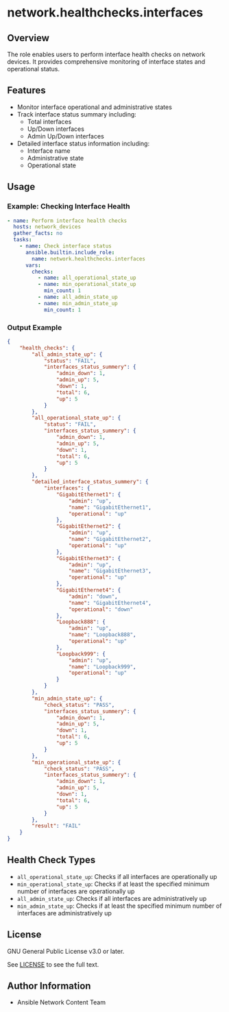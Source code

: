 # network.healthchecks.interfaces

## Overview
The role enables users to perform interface health checks on network devices. It provides comprehensive monitoring of interface states and operational status.

## Features
- Monitor interface operational and administrative states
- Track interface status summary including:
  - Total interfaces
  - Up/Down interfaces
  - Admin Up/Down interfaces
- Detailed interface status information including:
  - Interface name
  - Administrative state
  - Operational state

## Usage
### Example: Checking Interface Health
```yaml
- name: Perform interface health checks
  hosts: network_devices
  gather_facts: no
  tasks:
    - name: Check interface status
      ansible.builtin.include_role:
        name: network.healthchecks.interfaces
      vars:
        checks:
          - name: all_operational_state_up
          - name: min_operational_state_up
            min_count: 1
          - name: all_admin_state_up
          - name: min_admin_state_up
            min_count: 1
```

### Output Example
```json
{
    "health_checks": {
        "all_admin_state_up": {
            "status": "FAIL",
            "interfaces_status_summery": {
                "admin_down": 1,
                "admin_up": 5,
                "down": 1,
                "total": 6,
                "up": 5
            }
        },
        "all_operational_state_up": {
            "status": "FAIL",
            "interfaces_status_summery": {
                "admin_down": 1,
                "admin_up": 5,
                "down": 1,
                "total": 6,
                "up": 5
            }
        },
        "detailed_interface_status_summery": {
            "interfaces": {
                "GigabitEthernet1": {
                    "admin": "up",
                    "name": "GigabitEthernet1",
                    "operational": "up"
                },
                "GigabitEthernet2": {
                    "admin": "up",
                    "name": "GigabitEthernet2",
                    "operational": "up"
                },
                "GigabitEthernet3": {
                    "admin": "up",
                    "name": "GigabitEthernet3",
                    "operational": "up"
                },
                "GigabitEthernet4": {
                    "admin": "down",
                    "name": "GigabitEthernet4",
                    "operational": "down"
                },
                "Loopback888": {
                    "admin": "up",
                    "name": "Loopback888",
                    "operational": "up"
                },
                "Loopback999": {
                    "admin": "up",
                    "name": "Loopback999",
                    "operational": "up"
                }
            }
        },
        "min_admin_state_up": {
            "check_status": "PASS",
            "interfaces_status_summery": {
                "admin_down": 1,
                "admin_up": 5,
                "down": 1,
                "total": 6,
                "up": 5
            }
        },
        "min_operational_state_up": {
            "check_status": "PASS",
            "interfaces_status_summery": {
                "admin_down": 1,
                "admin_up": 5,
                "down": 1,
                "total": 6,
                "up": 5
            }
        },
        "result": "FAIL"
    }
}
```

## Health Check Types
- `all_operational_state_up`: Checks if all interfaces are operationally up
- `min_operational_state_up`: Checks if at least the specified minimum number of interfaces are operationally up
- `all_admin_state_up`: Checks if all interfaces are administratively up
- `min_admin_state_up`: Checks if at least the specified minimum number of interfaces are administratively up

## License

GNU General Public License v3.0 or later.

See [LICENSE](https://www.gnu.org/licenses/gpl-3.0.txt) to see the full text.

## Author Information

- Ansible Network Content Team
